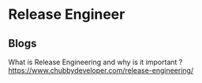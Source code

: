 # Release Engineer


## Blogs


What is Release Engineering and why is it important ?
<br>
https://www.chubbydeveloper.com/release-engineering/
